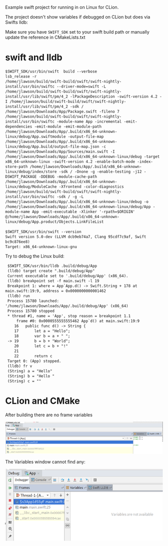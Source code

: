 Example swift project for running in on Linux for CLion.

The project doesn't show variables if debugged on CLion but does via Swifts lldb:

Make sure you have `SWIFT_SDK` set to your swift build path or manually update the reference in CMakeLists.txt


# swift and lldb
```
$SWIFT_SDK/usr/bin/swift  build --verbose
lsb_release -r
/home/jlawson/build/swift-build/swift/swift-nightly-install/usr/bin/swiftc --driver-mode=swift -L /home/jlawson/build/swift-build/swift/swift-nightly-install/usr/lib/swift/pm/4_2 -lPackageDescription -swift-version 4.2 -I /home/jlawson/build/swift-build/swift/swift-nightly-install/usr/lib/swift/pm/4_2 -sdk / /home/jlawson/Downloads/App/Package.swift -fileno 7
/home/jlawson/build/swift-build/swift/swift-nightly-install/usr/bin/swiftc -module-name App -incremental -emit-dependencies -emit-module -emit-module-path /home/jlawson/Downloads/App/.build/x86_64-unknown-linux/debug/App.swiftmodule -output-file-map /home/jlawson/Downloads/App/.build/x86_64-unknown-linux/debug/App.build/output-file-map.json -c /home/jlawson/Downloads/App/Sources/main.swift -I /home/jlawson/Downloads/App/.build/x86_64-unknown-linux/debug -target x86_64-unknown-linux -swift-version 4.2 -enable-batch-mode -index-store-path /home/jlawson/Downloads/App/.build/x86_64-unknown-linux/debug/index/store -sdk / -Onone -g -enable-testing -j12 -DSWIFT_PACKAGE -DDEBUG -module-cache-path /home/jlawson/Downloads/App/.build/x86_64-unknown-linux/debug/ModuleCache -Xfrontend -color-diagnostics
/home/jlawson/build/swift-build/swift/swift-nightly-install/usr/bin/swiftc -sdk / -g -L /home/jlawson/Downloads/App/.build/x86_64-unknown-linux/debug -o /home/jlawson/Downloads/App/.build/x86_64-unknown-linux/debug/App -module-name App -emit-executable -Xlinker '-rpath=$ORIGIN' @/home/jlawson/Downloads/App/.build/x86_64-unknown-linux/debug/App.product/Objects.LinkFileList

$SWIFT_SDK/usr/bin/swift --version
Swift version 5.0-dev (LLVM dcb9eb74a7, Clang 95cdf7c9af, Swift bc9c876ee8)
Target: x86_64-unknown-linux-gnu
```

Try to debug the Linux build:

```
 $SWIFT_SDK/usr/bin/lldb .build/debug/App
 (lldb) target create ".build/debug/App"
 Current executable set to '.build/debug/App' (x86_64).
 (lldb) breakpoint set -f main.swift -l 19
 Breakpoint 1: where = App`App.d() -> Swift.String + 178 at main.swift:19:9, address = 0x0000000000001462
 (lldb) run
 Process 15780 launched: '/home/jlawson/Downloads/App/.build/debug/App' (x86_64)
 Process 15780 stopped
 * thread #1, name = 'App', stop reason = breakpoint 1.1
     frame #0: 0x0000555555555462 App`d() at main.swift:19:9
    16   public func d() -> String {
    17       let a = "Hello";
    18       var b = a + " ";
 -> 19       b = b + "World";
    20       let c = b + "!"
    21   
    22       return c
 Target 0: (App) stopped.
 (lldb) fr v
 (String) a = "Hello"
 (String) b = "Hello "
 (String) c = ""
```

# CLion and CMake

After building there are no frame variables

![Image](Screenshot_2018-11-26_17-22-45.png)

The Variables window cannot find any:

![Image](Screenshot_2018-11-26_17-23-20.png)